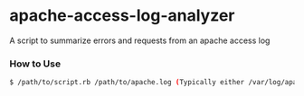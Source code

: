 # apache-access-log-analyzer
A script to summarize errors and requests from an apache access log

### How to Use

``` bash
$ /path/to/script.rb /path/to/apache.log (Typically either /var/log/apache2/access.log or /var/log/httpd/access_log) 
```
